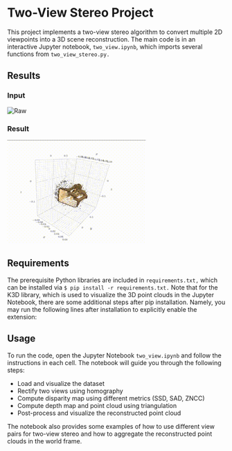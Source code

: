 # Two-View Stereo Project

This project implements a two-view stereo algorithm to convert multiple 2D viewpoints into a 3D scene reconstruction. The main code is in an interactive Jupyter notebook, `two_view.ipynb`, which imports several functions from `two_view_stereo.py.`

## Results

### Input
![Raw](images.gif)

### Result

![Result](Code/Multiview.gif)

## Requirements

The prerequisite Python libraries are included in `requirements.txt,` which can be installed via `$ pip install -r requirements.txt.` Note that for the K3D library, which is used to visualize the 3D point clouds in the Jupyter Notebook, there are some additional steps after pip installation. Namely, you may run the following lines after installation to explicitly enable the extension:


## Usage

To run the code, open the Jupyter Notebook `two_view.ipynb` and follow the instructions in each cell. The notebook will guide you through the following steps:

- Load and visualize the dataset
- Rectify two views using homography
- Compute disparity map using different metrics (SSD, SAD, ZNCC)
- Compute depth map and point cloud using triangulation
- Post-process and visualize the reconstructed point cloud

The notebook also provides some examples of how to use different view pairs for two-view stereo and how to aggregate the reconstructed point clouds in the world frame.

